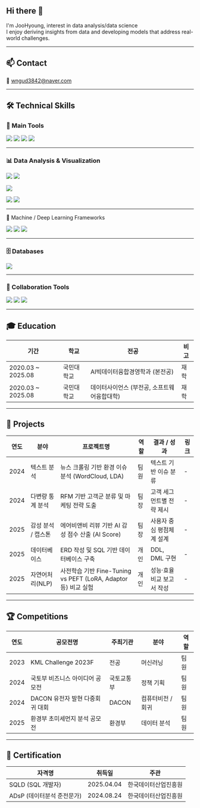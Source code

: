 ## Hi there 👋

I'm JooHyoung, interest in data analysis/data science  
I enjoy deriving insights from data and developing models that address real-world challenges.

---

## 📫 Contact

📧 wngud3842@naver.com

---



## 🛠 Technical Skills


### 💪 Main Tools

<img src="https://img.shields.io/badge/Python-3776AB?style=for-the-badge&logo=python&logoColor=white"/> <img src="https://img.shields.io/badge/Jupyter-F37626?style=for-the-badge&logo=Jupyter&logoColor=white"/> <img src="https://img.shields.io/badge/Google_Colab-F9AB00?style=for-the-badge&logo=googlecolab&logoColor=white"/> <img src="https://img.shields.io/badge/Visual_Studio-5C2D91?style=for-the-badge&logo=visualstudio&logoColor=white"/>

---

### 📊 Data Analysis & Visualization

<img src="https://img.shields.io/badge/Pandas-150458?style=for-the-badge&logo=pandas&logoColor=white"/> <img src="https://img.shields.io/badge/Numpy-013243?style=for-the-badge&logo=numpy&logoColor=white"/>

<img src="https://img.shields.io/badge/QGIS-589632?style=for-the-badge&logo=qgis&logoColor=white"/>

<img src="https://img.shields.io/badge/Matplotlib-11557C?style=for-the-badge&logo=matplotlib&logoColor=white"/> <img src="https://img.shields.io/badge/Seaborn-3776AB?style=for-the-badge&logo=python&logoColor=white"/> 

---

🧠 Machine / Deep Learning Frameworks

<img src="https://img.shields.io/badge/Scikit--learn-F7931E?style=for-the-badge&logo=scikit-learn&logoColor=white"/> <img src="https://img.shields.io/badge/PyTorch-EE4C2C?style=for-the-badge&logo=pytorch&logoColor=white"/> <img src="https://img.shields.io/badge/TensorFlow-FF6F00?style=for-the-badge&logo=TensorFlow&logoColor=white"/>

---

### 🗄️ Databases

<img src="https://img.shields.io/badge/MySQL-4479A1?style=for-the-badge&logo=mysql&logoColor=white"/>

---

### 🤝 Collaboration Tools

<img src="https://img.shields.io/badge/GitHub-181717?style=flat-square&logo=GitHub&logoColor=white"/> <img src="https://img.shields.io/badge/Notion-000000?style=flat-square&logo=Notion&logoColor=white"/> <img src="https://img.shields.io/badge/Slack-4A154B?style=flat-square&logo=Slack&logoColor=white"/>

---


## 🎓 Education

| 기간              | 학교         | 전공                          | 비고       |
|-------------------|--------------|-------------------------------|------------|
| 2020.03 ~ 2025.08 | 국민대학교   | AI빅데이터융합경영학과 (본전공) | 재학   |
| 2020.03 ~ 2025.08 | 국민대학교   | 데이터사이언스 (부전공, 소프트웨어융합대학) | 재학  |

---

## 📂 Projects

| 연도 | 분야            | 프로젝트명                                                  | 역할        | 결과 / 성과              | 링크 |
|------|------------------|-------------------------------------------------------------|-------------|---------------------------|------|
| 2024 | 텍스트 분석      | 뉴스 크롤링 기반 환경 이슈 분석 (WordCloud, LDA)           | 팀원        | 텍스트 기반 이슈 분류      | -    |
| 2024 | 다변량 통계 분석        | RFM 기반 고객군 분류 및 마케팅 전략 도출                   | 팀장        | 고객 세그먼트별 전략 제시  | -    |
| 2025 | 감성 분석 / 캡스톤 | 에어비앤비 리뷰 기반 AI 감성 점수 산출 (AI Score)         | 팀장        | 사용자 중심 평점체계 설계  | -    |
| 2025 | 데이터베이스     | ERD 작성 및 SQL 기반 데이터베이스 구축                     | 개인       | DDL, DML 구현              | -    |
| 2025 | 자연어처리(NLP)  | 사전학습 기반 Fine-Tuning vs PEFT (LoRA, Adaptor 등) 비교 실험 | 개인        | 성능·효율 비교 보고서 작성 | -    |



---

## 🏆 Competitions

| 연도 | 공모전명                            | 주최기관     | 분야              | 역할        | 
|------|-------------------------------------|--------------|-------------------|-------------|
| 2023 | KML Challenge 2023F                | 전공  | 머신러닝           | 팀원        |
| 2024 | 국토부 비즈니스 아이디어 공모전     | 국토교통부   | 정책 기획          | 팀원        | 
| 2024 | DACON 유전자 발현 다중회귀 대회     | DACON        | 컴퓨터비전 / 회귀 | 팀원        |
| 2025 | 환경부 초미세먼지 분석 공모전       | 환경부       | 데이터 분석        | 팀원        |


---

## 📜 Certification

| 자격명 | 취득일 | 주관 |
|--------|--------|------|
| SQLD (SQL 개발자) | 2025.04.04 | 한국데이터산업진흥원 |
| ADsP (데이터분석 준전문가) | 2024.08.24 | 한국데이터산업진흥원 |

